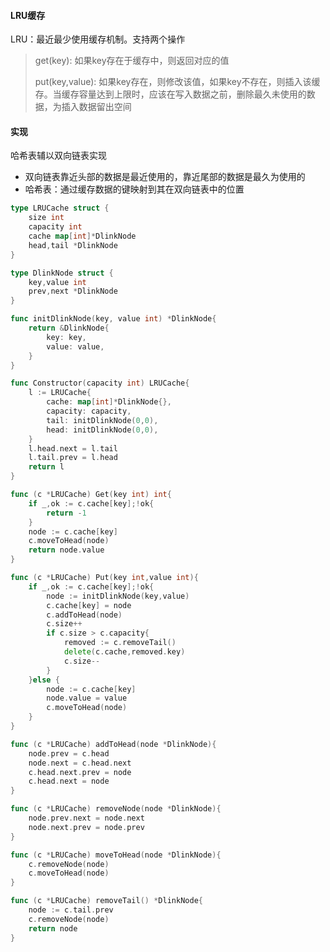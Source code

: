 #### LRU缓存

LRU：最近最少使用缓存机制。支持两个操作

> get(key): 如果key存在于缓存中，则返回对应的值
>
> put(key,value): 如果key存在，则修改该值，如果key不存在，则插入该缓存。当缓存容量达到上限时，应该在写入数据之前，删除最久未使用的数据，为插入数据留出空间



#### 实现

哈希表辅以双向链表实现

+ 双向链表靠近头部的数据是最近使用的，靠近尾部的数据是最久为使用的
+ 哈希表：通过缓存数据的键映射到其在双向链表中的位置



~~~ go
type LRUCache struct {
	size int
	capacity int
	cache map[int]*DlinkNode
	head,tail *DlinkNode
}

type DlinkNode struct {
	key,value int
	prev,next *DlinkNode
}

func initDlinkNode(key, value int) *DlinkNode{
	return &DlinkNode{
		key: key,
		value: value,
	}
}

func Constructor(capacity int) LRUCache{
	l := LRUCache{
		cache: map[int]*DlinkNode{},
		capacity: capacity,
		tail: initDlinkNode(0,0),
		head: initDlinkNode(0,0),
	}
	l.head.next = l.tail
	l.tail.prev = l.head
	return l
}

func (c *LRUCache) Get(key int) int{
	if _,ok := c.cache[key];!ok{
		return -1
	}
	node := c.cache[key]
	c.moveToHead(node)
	return node.value
}

func (c *LRUCache) Put(key int,value int){
	if _,ok := c.cache[key];!ok{
		node := initDlinkNode(key,value)
		c.cache[key] = node
		c.addToHead(node)
		c.size++
		if c.size > c.capacity{
			removed := c.removeTail()
			delete(c.cache,removed.key)
			c.size--
		}
	}else {
		node := c.cache[key]
		node.value = value
		c.moveToHead(node)
	}
}

func (c *LRUCache) addToHead(node *DlinkNode){
	node.prev = c.head
	node.next = c.head.next
	c.head.next.prev = node
	c.head.next = node
}

func (c *LRUCache) removeNode(node *DlinkNode){
	node.prev.next = node.next
	node.next.prev = node.prev
}

func (c *LRUCache) moveToHead(node *DlinkNode){
	c.removeNode(node)
	c.moveToHead(node)
}

func (c *LRUCache) removeTail() *DlinkNode{
	node := c.tail.prev
	c.removeNode(node)
	return node
}
~~~

